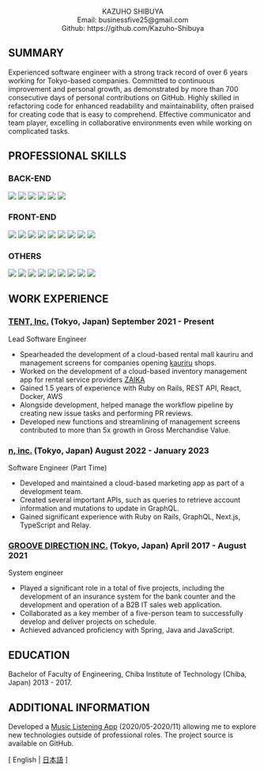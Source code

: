 <p align="center">
  KAZUHO SHIBUYA<br>
  Email: businessfive25@gmail.com<br>
  Github: https://github.com/Kazuho-Shibuya
</p>

## SUMMARY
Experienced software engineer with a strong track record of over 6 years working for Tokyo-based companies. Committed to continuous improvement and personal growth, as demonstrated by more than 700 consecutive days of personal contributions on GitHub. Highly skilled in refactoring code for enhanced readability and maintainability, often praised for creating code that is easy to comprehend. Effective communicator and team player, excelling in collaborative environments even while working on complicated tasks.

## PROFESSIONAL SKILLS
### BACK-END
<div>
  <img src="https://img.shields.io/badge/-Ruby%20on%20Rails-CC0000?logo=ruby-on-rails&style=plastic" style="margin: 0">
  <img src="https://img.shields.io/badge/-Ruby-CC342D?logo=ruby&style=plastic" style="margin: 0">
  <img src="https://img.shields.io/badge/-GraphQL-E10098?logo=graphql&style=plastic" style="margin: 0">
  <img src="https://img.shields.io/badge/-Spring%20Boot-6DB33F?logo=spring-boot&style=plastic&logoColor=white" style="margin: 0">
  <img src="https://img.shields.io/badge/-Spring-6DB33F?logo=spring&style=plastic&logoColor=white" style="margin: 0">
  <img src="https://img.shields.io/badge/-Java-007396?style=plastic&logo=Java&logoColor=white" style="margin: 0">
</div>

### FRONT-END
<div>
  <img src="https://img.shields.io/badge/-Next.js-000000?logo=next.js&style=plastic&logoColor=white" style="margin: 0">
  <img src="https://img.shields.io/badge/-React-45b8d8?logo=react&style=plastic&logoColor=white" style="margin: 0">
  <img src="https://img.shields.io/badge/-Relay-F26B00?logo=relay&style=plastic&logoColor=white" style="margin: 0">
  <img src="https://img.shields.io/badge/-Vue.js-4FC08D?logo=vue.js&style=plastic&logoColor=white" style="margin: 0">
  <img src="https://img.shields.io/badge/-JQuery-0769AD?logo=jquery&style=plastic" style="margin: 0">
  <img src="https://img.shields.io/badge/-JavaScript-F7DF1E?logo=JavaScript&style=plastic&logoColor=white" style="margin: 0">
  <img src="https://img.shields.io/badge/-TypeScript-007ACC?logo=typescript&style=plastic&logoColor=white" style="margin: 0">
  <img src="https://img.shields.io/badge/-HTML5-e34f26?logo=html5&style=plastic&logoColor=white" style="margin: 0">
  <img src="https://img.shields.io/badge/-Tailwind%20CSS-06B6D4?logo=tailwind-css&style=plastic&logoColor=white" style="margin: 0">
</div>

### OTHERS
<div>
  <img src="https://img.shields.io/badge/-Docker-46a2f1?logo=docker&style=plastic&logoColor=white" style="margin: 0">
  <img src="https://img.shields.io/badge/-CircleCI-343434?logo=circleci&style=plastic&logoColor=white" style="margin: 0">
  <img src="https://img.shields.io/badge/-Amazon%20Web%20Services-232F3E?logo=amazon-aws&style=plastic" style="margin: 0">
  <img src="https://img.shields.io/badge/-Google%20Cloud-4285F4?logo=google-cloud&style=plastic" style="margin: 0">
  <img src="https://img.shields.io/badge/-Firebase-FFCA28?logo=firebase&style=plastic" style="margin: 0">
  <img src="https://img.shields.io/badge/-Oracle-f80000.svg?logo=oracle&style=plastic" style="margin: 0">
  <img src="https://img.shields.io/badge/-MySQL-007396?style=plastic&logo=mysql&logoColor=white" style="margin: 0">
  <img src="https://img.shields.io/badge/-PostgreSQL-4169E1?style=plastic&logo=postgresql&logoColor=white" style="margin: 0">
  <img src="https://img.shields.io/badge/-GitHub-181717?logo=github&style=plastic" style="margin: 0">
</div>

## WORK EXPERIENCE
### [TENT, Inc.](https://tent-inc.jp/) (Tokyo, Japan) September 2021 - Present 
Lead Software Engineer
- Spearheaded the development of a cloud-based rental mall kauriru and management screens for companies opening [kauriru](https://kauriru.com) shops.
- Worked on the development of a cloud-based inventory management app for rental service providers [ZAIKA](https://za-ika.com)
- Gained 1.5 years of experience with Ruby on Rails, REST API, React, Docker, AWS
- Alongside development, helped manage the workflow pipeline by creating new issue tasks and performing PR reviews.
- Developed new functions and streamlining of management screens contributed to more than 5x growth in Gross Merchandise Value.

<div style="page-break-before:always"></div>

### [n, inc.](https://then.co.jp/) (Tokyo, Japan) August 2022 - January 2023
Software Engineer (Part Time)
- Developed and maintained a cloud-based marketing app as part of a development team.
- Created several important APIs, such as queries to retrieve account information and mutations to update in GraphQL.
- Gained significant experience with Ruby on Rails, GraphQL, Next.js, TypeScript and Relay.

### [GROOVE DIRECTION INC.](https://groove-direction.com/) (Tokyo, Japan) April 2017 - August 2021 
System engineer
- Played a significant role in a total of five projects, including the development of an insurance system for the bank counter and the development and operation of a B2B IT sales web application.
- Collaborated as a key member of a five-person team to successfully develop and deliver projects on schedule.
- Achieved advanced proficiency with Spring, Java and JavaScript.

## EDUCATION
Bachelor of Faculty of Engineering, Chiba Institute of Technology (Chiba, Japan) 2013 - 2017.

<div style="page-break-before:always"></div>

## ADDITIONAL INFORMATION
Developed a [Music Listening App](https://github.com/Kazuho-Shibuya/unknownmusic) (2020/05-2020/11) allowing me to explore new technologies outside of professional roles. The project source is available on GitHub.

[ English | [日本語](https://github.com/Kazuho-Shibuya/curriculum-vitae/blob/main/README.ja.md) ]
